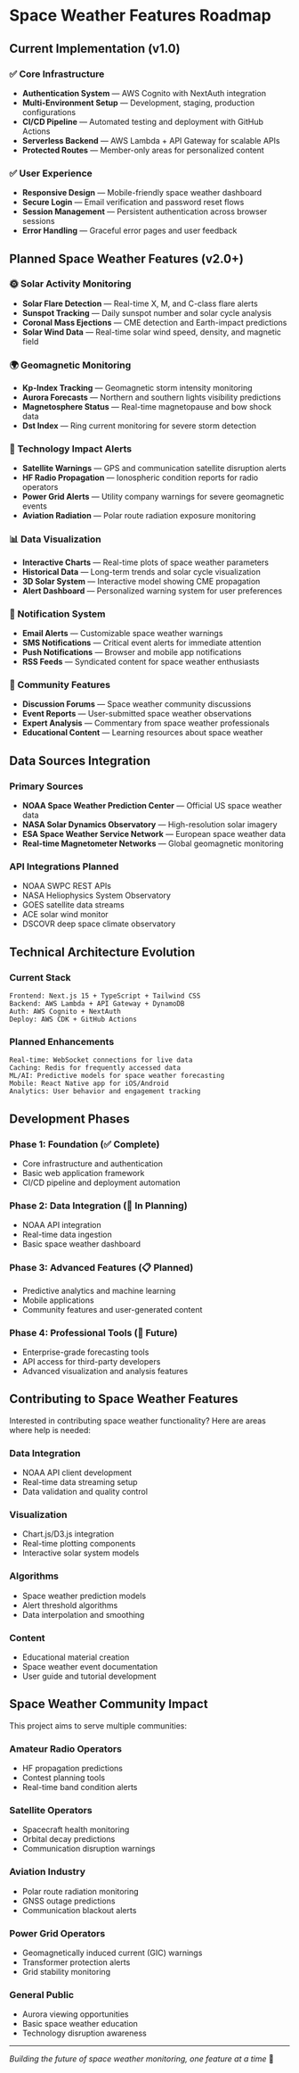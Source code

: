 # Space Weather Features Roadmap

## Current Implementation (v1.0)

### ✅ Core Infrastructure
- **Authentication System** — AWS Cognito with NextAuth integration
- **Multi-Environment Setup** — Development, staging, production configurations
- **CI/CD Pipeline** — Automated testing and deployment with GitHub Actions
- **Serverless Backend** — AWS Lambda + API Gateway for scalable APIs
- **Protected Routes** — Member-only areas for personalized content

### ✅ User Experience
- **Responsive Design** — Mobile-friendly space weather dashboard
- **Secure Login** — Email verification and password reset flows
- **Session Management** — Persistent authentication across browser sessions
- **Error Handling** — Graceful error pages and user feedback

## Planned Space Weather Features (v2.0+)

### 🌞 Solar Activity Monitoring
- **Solar Flare Detection** — Real-time X, M, and C-class flare alerts
- **Sunspot Tracking** — Daily sunspot number and solar cycle analysis
- **Coronal Mass Ejections** — CME detection and Earth-impact predictions
- **Solar Wind Data** — Real-time solar wind speed, density, and magnetic field

### 🌍 Geomagnetic Monitoring  
- **Kp-Index Tracking** — Geomagnetic storm intensity monitoring
- **Aurora Forecasts** — Northern and southern lights visibility predictions
- **Magnetosphere Status** — Real-time magnetopause and bow shock data
- **Dst Index** — Ring current monitoring for severe storm detection

### 📡 Technology Impact Alerts
- **Satellite Warnings** — GPS and communication satellite disruption alerts
- **HF Radio Propagation** — Ionospheric condition reports for radio operators
- **Power Grid Alerts** — Utility company warnings for severe geomagnetic events
- **Aviation Radiation** — Polar route radiation exposure monitoring

### 📊 Data Visualization
- **Interactive Charts** — Real-time plots of space weather parameters
- **Historical Data** — Long-term trends and solar cycle visualization
- **3D Solar System** — Interactive model showing CME propagation
- **Alert Dashboard** — Personalized warning system for user preferences

### 🔔 Notification System
- **Email Alerts** — Customizable space weather warnings
- **SMS Notifications** — Critical event alerts for immediate attention
- **Push Notifications** — Browser and mobile app notifications
- **RSS Feeds** — Syndicated content for space weather enthusiasts

### 👥 Community Features
- **Discussion Forums** — Space weather community discussions
- **Event Reports** — User-submitted space weather observations
- **Expert Analysis** — Commentary from space weather professionals
- **Educational Content** — Learning resources about space weather

## Data Sources Integration

### Primary Sources
- **NOAA Space Weather Prediction Center** — Official US space weather data
- **NASA Solar Dynamics Observatory** — High-resolution solar imagery
- **ESA Space Weather Service Network** — European space weather data
- **Real-time Magnetometer Networks** — Global geomagnetic monitoring

### API Integrations Planned
- NOAA SWPC REST APIs
- NASA Heliophysics System Observatory
- GOES satellite data streams
- ACE solar wind monitor
- DSCOVR deep space climate observatory

## Technical Architecture Evolution

### Current Stack
```
Frontend: Next.js 15 + TypeScript + Tailwind CSS
Backend: AWS Lambda + API Gateway + DynamoDB
Auth: AWS Cognito + NextAuth
Deploy: AWS CDK + GitHub Actions
```

### Planned Enhancements
```
Real-time: WebSocket connections for live data
Caching: Redis for frequently accessed data
ML/AI: Predictive models for space weather forecasting
Mobile: React Native app for iOS/Android
Analytics: User behavior and engagement tracking
```

## Development Phases

### Phase 1: Foundation (✅ Complete)
- Core infrastructure and authentication
- Basic web application framework
- CI/CD pipeline and deployment automation

### Phase 2: Data Integration (🔄 In Planning)
- NOAA API integration
- Real-time data ingestion
- Basic space weather dashboard

### Phase 3: Advanced Features (📋 Planned)
- Predictive analytics and machine learning
- Mobile applications
- Community features and user-generated content

### Phase 4: Professional Tools (🚀 Future)
- Enterprise-grade forecasting tools
- API access for third-party developers
- Advanced visualization and analysis features

## Contributing to Space Weather Features

Interested in contributing space weather functionality? Here are areas where help is needed:

### Data Integration
- NOAA API client development
- Real-time data streaming setup
- Data validation and quality control

### Visualization
- Chart.js/D3.js integration
- Real-time plotting components
- Interactive solar system models

### Algorithms
- Space weather prediction models
- Alert threshold algorithms
- Data interpolation and smoothing

### Content
- Educational material creation
- Space weather event documentation
- User guide and tutorial development

## Space Weather Community Impact

This project aims to serve multiple communities:

### Amateur Radio Operators
- HF propagation predictions
- Contest planning tools
- Real-time band condition alerts

### Satellite Operators
- Spacecraft health monitoring
- Orbital decay predictions
- Communication disruption warnings

### Aviation Industry
- Polar route radiation monitoring
- GNSS outage predictions
- Communication blackout alerts

### Power Grid Operators
- Geomagnetically induced current (GIC) warnings
- Transformer protection alerts
- Grid stability monitoring

### General Public
- Aurora viewing opportunities
- Basic space weather education
- Technology disruption awareness

---

*Building the future of space weather monitoring, one feature at a time* 🌌